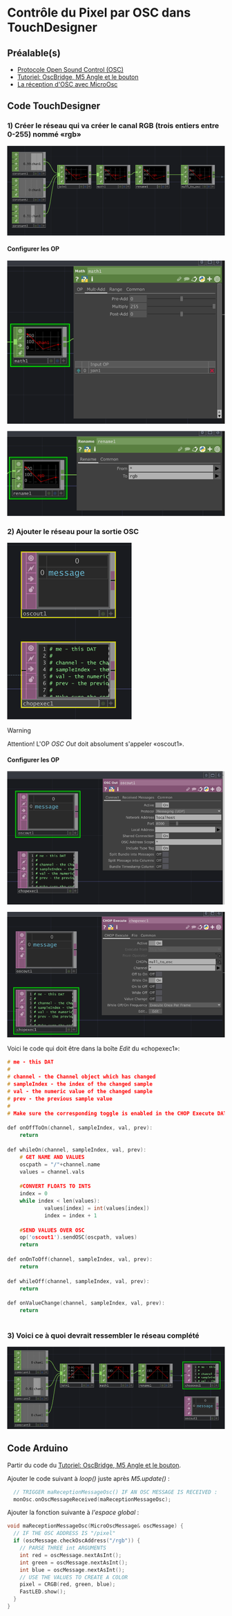 # Contrôle du Pixel par OSC dans TouchDesigner

## Préalable(s)

- [Protocole Open Sound Control (OSC)](osc/protocole.md)
- [Tutoriel: OscBridge, M5 Angle et le bouton](m5stack/atom/tutoriel/angle-button-oscbridge.md)
- [La réception d'OSC avec MicroOsc](osc/microosc-reception.md)

## Code TouchDesigner

### 1) Créer le réseau qui va créer le canal RGB (trois entiers entre 0-255) nommé «rgb»

![](osc_pixel_donnes-pixel.png)

#### Configurer les OP

![](osc_pixel_donnes-pixel_math.png)

![](osc_pixel_donnes-pixel_rename.png)

### 2) Ajouter le réseau pour la sortie OSC


![](osc_pixel_osc-out.png)

> [!WARNING]
> Attention! L'OP _OSC Out_ doit absolument s'appeler «oscout1».


#### Configurer les OP

![](osc_pixel_osc-out_oscout.png)

![](osc_pixel_osc-out_chopexec.png)

Voici le code qui doit être dans la boîte _Edit_ du «chopexec1»:
```cpp
# me - this DAT
# 
# channel - the Channel object which has changed
# sampleIndex - the index of the changed sample
# val - the numeric value of the changed sample
# prev - the previous sample value
# 
# Make sure the corresponding toggle is enabled in the CHOP Execute DAT.

def onOffToOn(channel, sampleIndex, val, prev):
	return

def whileOn(channel, sampleIndex, val, prev):
	# GET NAME AND VALUES
	oscpath = "/"+channel.name
	values = channel.vals
	
	#CONVERT FLOATS TO INTS
	index = 0
	while index < len(values):
    		values[index] = int(values[index])
    		index = index + 1

	#SEND VALUES OVER OSC
	op('oscout1').sendOSC(oscpath, values)
	return

def onOnToOff(channel, sampleIndex, val, prev):
	return

def whileOff(channel, sampleIndex, val, prev):
	return

def onValueChange(channel, sampleIndex, val, prev):
	return
	
```

### 3) Voici ce à quoi devrait ressembler le réseau complété

![](osc_pixel_survol.png)

## Code Arduino

Partir du code du [Tutoriel: OscBridge, M5 Angle et le bouton](../../m5stack/atom/tutoriel/angle-button-oscbridge.md).

Ajouter le code suivant à _loop()_ juste après _M5.update()_ :
```cpp
  // TRIGGER maReceptionMessageOsc() IF AN OSC MESSAGE IS RECEIVED :
  monOsc.onOscMessageReceived(maReceptionMessageOsc);
```

Ajouter la fonction suivante à _l'espace global_ :
```cpp
void maReceptionMessageOsc(MicroOscMessage& oscMessage) {
  // IF THE OSC ADDRESS IS "/pixel"
  if (oscMessage.checkOscAddress("/rgb")) {
    // PARSE THREE int ARGUMENTS
    int red = oscMessage.nextAsInt();
    int green = oscMessage.nextAsInt();
    int blue = oscMessage.nextAsInt();
    // USE THE VALUES TO CREATE A COLOR
    pixel = CRGB(red, green, blue);
    FastLED.show();
  } 
}
```